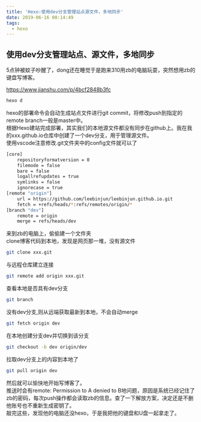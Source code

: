 ```yaml
---
title: 'Hexo:使用dev分支管理站点源文件，多地同步'
date: 2019-06-16 00:14:49
tags:
  - hexo
---
```


## 使用dev分支管理站点、源文件，多地同步
5点钟被蚊子吵醒了，dong还在睡觉于是跑来310用zb的电脑玩耍，突然想用zb的键盘写博客。  

https://www.jianshu.com/p/4bcf2848b3fc
```bash
hexo d
```
hexo的部署命令会自动生成站点文件进行git commit，将修改push到指定的remote branch一般是master中。  
根据Hexo建站完成部署，其实我们的本地源文件都没有同步在github上。我在我的xxx.github.io仓库中创建了一个dev分支，用于管理源文件。  
使用vscode注意修改.git文件夹中的config文件就可以了  
``` bash
[core]
	repositoryformatversion = 0
	filemode = false
	bare = false
	logallrefupdates = true
	symlinks = false
	ignorecase = true
[remote "origin"]
	url = https://github.com/leebinjun/leebinjun.github.io.git
	fetch = +refs/heads/*:refs/remotes/origin/*
[branch "dev"]
	remote = origin
	merge = refs/heads/dev
```
来到zb的电脑上，偷偷建一个文件夹  
clone博客代码到本地，发现是网页那一堆，没有源文件  
``` bash
git clone xxx.git
```
与远程仓库建立连接
``` bash
git remote add origin xxx.git
```
查看本地是否具有dev分支
``` bash
git branch  
```
没有dev分支,则从远端获取最新到本地，不会自动merge
``` bash
git fetch origin dev
```
在本地创建分支dev并切换到该分支  
``` bash
git checkout -b dev origin/dev   
```
拉取dev分支上的内容到本地了
``` bash
git pull origin dev             
```
然后就可以愉快地开始写博客了。  
推送时会有remote: Permission to A denied to B地问题，原因是系统已经记住了zb的密码，每次push操作都会读取zb的信息。查了一下解放方案，决定还是不删他账号也不重新生成密钥了。  
敲完这些，发现他的电脑还没hexo，于是我把他的键盘和U盘一起拿走了。  